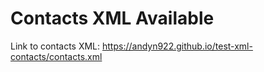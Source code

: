 # Contacts XML Available
Link to contacts XML: https://andyn922.github.io/test-xml-contacts/contacts.xml
